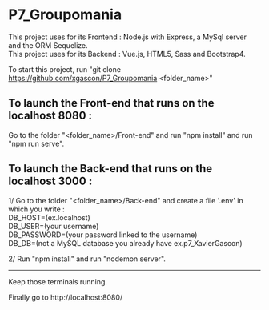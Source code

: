 # P7_Groupomania
This project uses for its Frontend : Node.js with Express, a MySql server and the ORM Sequelize.
<br>This project uses for its Backend : Vue.js, HTML5, Sass and Bootstrap4.

To start this project, run "git clone https://github.com/xgascon/P7_Groupomania <folder_name>"

## To launch the Front-end that runs on the localhost 8080 : 
  
Go to the folder "<folder_name>/Front-end" and run "npm install" and run "npm run serve". 

## To launch the Back-end that runs on the localhost 3000 : 

  1/ Go to the folder "<folder_name>/Back-end" and create a file '.env' in which you write :
<br>DB_HOST=(ex.localhost)
<br>DB_USER=(your username) 
<br>DB_PASSWORD=(your password linked to the username)
<br>DB_DB=(not a MySQL database you already have ex.p7_XavierGascon)

  2/ Run "npm install" and run "nodemon server".

***
Keep those terminals running.

Finally go to http://localhost:8080/
